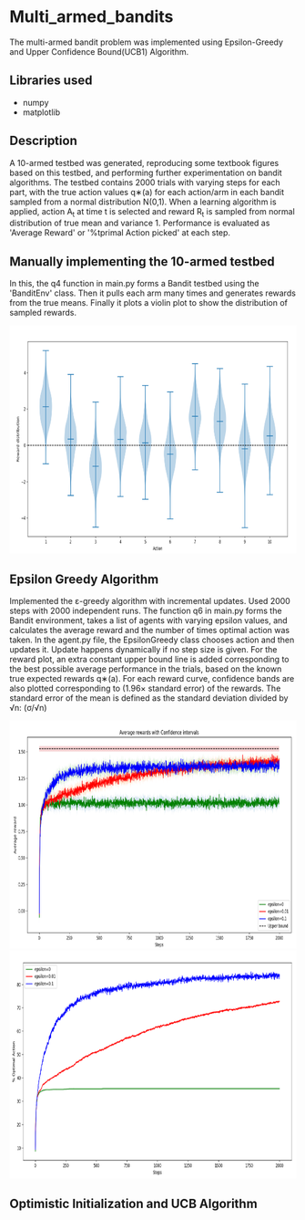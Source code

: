 # Multi_armed_bandits

The multi-armed bandit problem was implemented using Epsilon-Greedy and Upper Confidence Bound(UCB1) Algorithm.

## Libraries used
- numpy
- matplotlib

## Description
A 10-armed testbed was generated, reproducing some textbook figures based on this testbed, and performing further experimentation on bandit algorithms. The testbed contains 2000 trials with varying steps for each part, with the true action values q∗(a) for each action/arm in each bandit sampled from a normal distribution N(0,1). When a learning algorithm is applied, action A<sub>t</sub> at time t is selected and reward R<sub>t</sub> is sampled from normal distribution of true mean and variance 1. Performance is evaluated as 'Average Reward' or '%tprimal Action picked' at each step.

## Manually implementing the 10-armed testbed
In this, the q4 function in main.py forms a Bandit testbed using the 'BanditEnv' class. Then it pulls each arm many times and generates rewards from the true means. Finally it plots a violin plot to show the distribution of sampled rewards.

<img src="Images/Reward_distribution.png" alt="Dataset" width="700" height="400">

## Epsilon Greedy Algorithm
Implemented the ε-greedy algorithm with incremental updates. Used 2000 steps with 2000 independent runs. The function q6 in main.py forms the Bandit environment, takes a list of agents with varying epsilon values, and calculates the average reward and the number of times optimal action was taken. In the agent.py file, the EpsilonGreedy class chooses action and then updates it. Update happens dynamically if no step size is given. For the reward plot, an extra constant upper bound line is added corresponding to the best possible average performance in the trials, based on the known true expected rewards q∗(a). 
For each reward curve, confidence bands are also plotted corresponding to (1.96× standard error) of the rewards. The standard error of the mean is defined as the standard deviation divided by √n: (σ/√n)

<img src="Images/e-greedy_reward.png" width="700" height="400">
<img src="Images/e-greedy-action.png" width="700" height="400">

## Optimistic Initialization and UCB Algorithm


 

